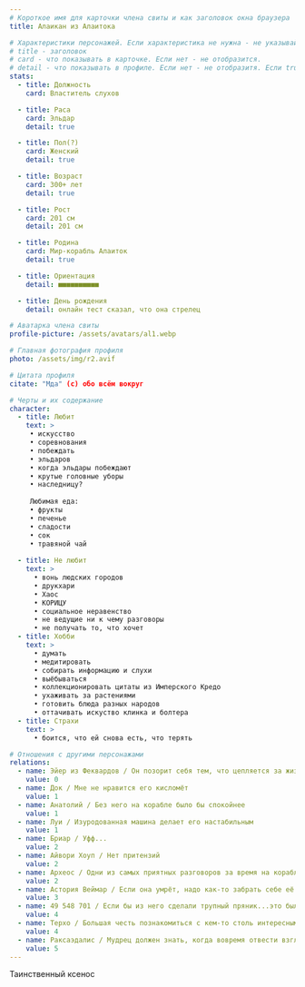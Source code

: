 ```yaml
---
# Короткое имя для карточки члена свиты и как заголовок окна браузера
title: Алаикан из Алаитока

# Характеристики персонажей. Если характеристика не нужна - не указывай. Оставлять пустыми не надо.
# title - заголовок
# card - что показывать в карточке. Если нет - не отобразится.
# detail - что показывать в профиле. Если нет - не отобразитя. Если true - то же что и в карточке.
stats:
  - title: Должность
    card: Властитель слухов

  - title: Раса
    card: Эльдар
    detail: true

  - title: Пол(?)
    card: Женский
    detail: true

  - title: Возраст
    card: 300+ лет
    detail: true

  - title: Рост
    card: 201 см
    detail: 201 см

  - title: Родина
    card: Мир-корабль Алаиток
    detail: true

  - title: Ориентация
    detail: ■■■■■■■■■■

  - title: День рождения
    detail: онлайн тест сказал, что она стрелец

# Аватарка члена свиты
profile-picture: /assets/avatars/al1.webp

# Главная фотография профиля
photo: /assets/img/r2.avif

# Цитата профиля
citate: "Мда" (с) обо всём вокруг

# Черты и их содержание
character:
  - title: Любит
    text: >
     • искусство 
     • соревнования
     • побеждать
     • эльдаров
     • когда эльдары побеждают
     • крутые головные уборы
     • наследницу?
     
     Любимая еда:
     • фрукты
     • печенье
     • сладости
     • сок
     • травяной чай
      
  - title: Не любит
    text: >
      • вонь людских городов
      • друкхари
      • Хаос
      • КОРИЦУ
      • социальное неравенство
      • не ведущие ни к чему разговоры
      • не получать то, что хочет
  - title: Хобби
    text: >
      • думать
      • медитировать
      • собирать информацию и слухи
      • выёбываться
      • коллекционировать цитаты из Имперского Кредо
      • ухаживать за растениями
      • готовить блюда разных народов
      • оттачивать искуство клинка и болтера
  - title: Страхи
    text: >
      • боится, что ей снова есть, что терять

# Отношения с другими персонажами
relations:
  - name: Эйер из Феквардов / Он позорит себя тем, что цепляется за жизнь, на которую уже махнул рукой
    value: 0
  - name: Док / Мне не нравится его кисломёт
    value: 1
  - name: Анатолий / Без него на корабле было бы спокойнее
    value: 1
  - name: Луи / Изуродованная машина делает его настабильным
    value: 1
  - name: Бриар / Уфф...
    value: 2
  - name: Айвори Хоуп / Нет притензий
    value: 2
  - name: Археос / Одни из самых приятных разговоров за время на корабле
    value: 2
  - name: Астория Веймар / Если она умрёт, надо как-то забрать себе её акулу
    value: 3
  - name: 49 548 701 / Если бы из него сделали трупный пряник...это было бы отвратительно...но и так любопытно...каким он был бы на вкус?
    value: 4
  - name: Терхо / Большая честь познакомиться с кем-то столь интересным
    value: 4
  - name: Раксаэдалис / Мудрец должен знать, когда вовремя отвести взгляд от яркой, но ослепляющей звезды. Мудрость никогда не была моей добродетелью.
    value: 5
---
```


Таинственный ксенос
